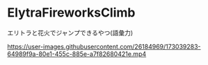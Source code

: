# ElytraFireworksClimb
エリトラと花火でジャンプできるやつ(語彙力)



https://user-images.githubusercontent.com/26184969/173039283-64989f9a-80e1-455c-885e-a7f82680421e.mp4

